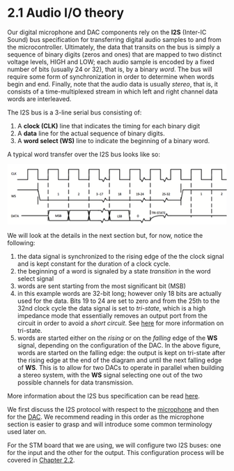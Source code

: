 # 2.1 Audio I/O theory

Our digital microphone and DAC components rely on the **I2S** \(Inter-IC Sound\) bus specification for transferring digital audio samples to and from the microcontroller. Ultimately, the data that transits on the bus is simply a sequence of binary digits \(zeros and ones\) that are mapped to two distinct voltage levels, HIGH and LOW; each audio sample is encoded by a fixed number of bits \(usually 24 or 32\), that is, by a binary _word_. The bus will require some form of synchronization in order to determine when words begin and end. Finally, note that the audio data is usually _stereo_, that is, it consists of a time-multiplexed stream in which left and right channel data words are interleaved. 

The I2S bus is a 3-line serial bus consisting of:

1. A **clock \(CLK\)** line that indicates the timing for each binary digit
2. A **data** line for the actual sequence of binary digits.
3. A **word select \(WS\)** line to indicate the beginning of a binary word.

A typical word transfer over the I2S bus looks like so:

![](../../.gitbook/assets/word.png)

We will look at the details in the next section but, for now, notice the following:

1. the data signal is synchronized to the rising edge of the the clock signal and is kept constant for the duration of a clock cycle.
2. the beginning of a word is signaled by a state _transition_ in the word select signal   
3. words are sent starting from the most significant bit \(MSB\)
4. in this example words are 32-bit long; however only 18 bits are actually used for the data. Bits 19 to 24 are set to zero and from the 25th to the 32nd clock cycle the data signal is set to _tri-state_, which is a high impedance mode that essentially removes an output port from the circuit in order to avoid a _short circuit_. See [here](https://en.wikipedia.org/wiki/Three-state_logic) for more information on tri-state.
5. words are started either on the _rising_ or on the _falling_ edge of the **WS** signal, depending on the configuration of the DAC. In the above figure, words are started on the falling edge: the output is kept on tri-state after the rising edge at the end of the diagram and until the next falling edge of **WS**. This is to allow for two DACs to operate in parallel when building a stereo system, with the **WS** signal selecting one out of the two possible channels for data transmission.

More information about the I2S bus specification can be read [here](https://www.sparkfun.com/datasheets/BreakoutBoards/I2SBUS.pdf).

We first discuss the I2S protocol with respect to the [microphone](microphone.md) and then for the [DAC](dac.md). We recommend reading in this order as the microphone section is easier to grasp and will introduce some common terminology used later on.

For the STM board that we are using, we will configure two I2S buses: one for the input and the other for the output. This configuration process will be covered in [Chapter 2.2](../updating_stm32_peripherals.md).

